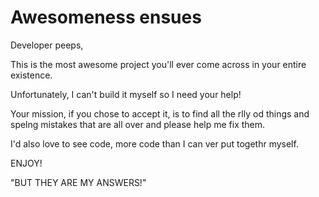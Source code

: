 # Awesomeness ensues

Developer peeps,

This is the most awesome project you'll ever come across in your entire existence.

Unfortunately, I can't build it myself so I need your help! 

Your mission, if you chose to accept it, is to find all the rlly od things and spelng mistakes that are
all over and please help me fix them.

I'd also love to see code, more code than I can ver put togethr myself.

ENJOY!


"BUT THEY ARE MY ANSWERS!" 
